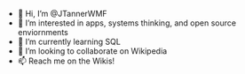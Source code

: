 - 👋 Hi, I’m @JTannerWMF
- 👀 I’m interested in apps, systems thinking, and open source enviornments 
- 🌱 I’m currently learning SQL
- 💞️ I’m looking to collaborate on Wikipedia 
- 📫 Reach me on the Wikis! 

<!---
JTannerWMF/JTannerWMF is a ✨ special ✨ repository because its `README.md` (this file) appears on your GitHub profile.
You can click the Preview link to take a look at your changes.
--->
